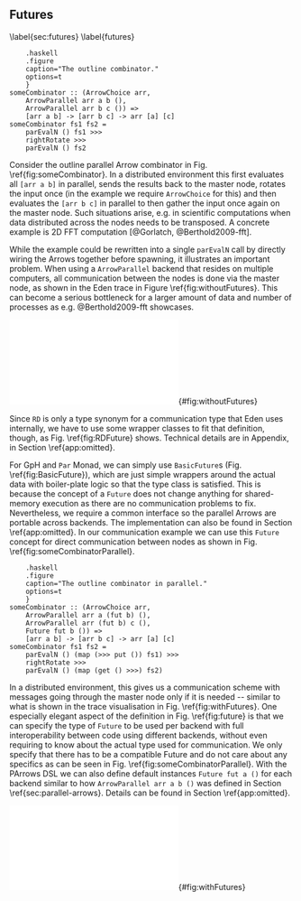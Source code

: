## Futures

\label{sec:futures}
\label{futures}

~~~~ {#fig:someCombinator
    .haskell
    .figure
    caption="The outline combinator."
    options=t
    }
someCombinator :: (ArrowChoice arr,
	ArrowParallel arr a b (),
	ArrowParallel arr b c ()) =>
	[arr a b] -> [arr b c] -> arr [a] [c]
someCombinator fs1 fs2 =
	parEvalN () fs1 >>>
	rightRotate >>>
	parEvalN () fs2
~~~~

Consider the outline parallel Arrow combinator in Fig. \ref{fig:someCombinator}.
In a distributed environment this first evaluates all `[arr a b]` in parallel,
sends the results back to the master node, rotates the input once
(in the example we require `ArrowChoice` for this) and then evaluates the
`[arr b c]` in parallel to then gather the input once again on the master node.
Such situations arise, e.g. in scientific computations when data
distributed across the nodes needs to be transposed.
A concrete example is 2D FFT computation [@Gorlatch, @Berthold2009-fft].

While the example could be rewritten into a single `parEvalN` call by
directly wiring the Arrows together before spawning, it illustrates an
important problem. When using a `ArrowParallel` backend that resides on
multiple computers, all communication between the nodes is done via
the master node, as shown in the Eden trace in Figure \ref{fig:withoutFutures}.
This can become a serious bottleneck for a larger amount of data and
number of processes as e.g. @Berthold2009-fft showcases.

![Communication between 4 Eden processes without Futures.
All communication goes through the master node.
Each bar represents one process. Black lines represent communication.
Colours: blue $\hat{=}$ idle, green $\hat{=}$ running, red  $\hat{=}$ blocked,
yellow $\hat{=}$ suspended.](src/img/withoutFutures.pdf){#fig:withoutFutures}

Since `RD` is only a type synonym for a communication type that Eden uses
internally, we have to use some wrapper classes to fit that definition, though,
as Fig. \ref{fig:RDFuture} shows. Technical details are in Appendix,
in Section \ref{app:omitted}.

For GpH and `Par` Monad, we can simply use `BasicFuture`s (Fig. \ref{fig:BasicFuture}),
which are just simple wrappers around the actual data with boiler-plate logic
so that the type class is satisfied. This is because the concept of a `Future`
does not change anything for shared-memory execution as there are no
communication problems to fix. Nevertheless, we require a common interface
so the parallel Arrows are portable across backends. The implementation can
also be found in Section \ref{app:omitted}.
In our communication example we can use this `Future` concept for direct
communication between nodes as shown in Fig. \ref{fig:someCombinatorParallel}.


~~~~ {#fig:someCombinatorParallel
    .haskell
    .figure
    caption="The outline combinator in parallel."
    options=t
    }
someCombinator :: (ArrowChoice arr,
	ArrowParallel arr a (fut b) (), 
	ArrowParallel arr (fut b) c (),
	Future fut b ()) =>
	[arr a b] -> [arr b c] -> arr [a] [c]
someCombinator fs1 fs2 =
	parEvalN () (map (>>> put ()) fs1) >>>
	rightRotate >>>
	parEvalN () (map (get () >>>) fs2)
~~~~

In a distributed environment, this gives us a communication scheme with
messages going through the master node only if it is needed -- similar to what
is shown in the trace visualisation in Fig. \ref{fig:withFutures}.
One especially elegant aspect of the definition in Fig. \ref{fig:future} is that
we can specify the type of `Future` to be used per backend with full
interoperability between code using different backends, without even
requiring to know about the actual type used for communication.
We only specify that there has to be a compatible Future and do not care
about any specifics as can be seen in Fig. \ref{fig:someCombinatorParallel}.
With the PArrows DSL we can also define default instances `Future fut a ()`
for each backend similar to how `ArrowParallel arr a b ()` was defined
in Section \ref{sec:parallel-arrows}.
Details can be found in Section \ref{app:omitted}.

![Communication between 4 Eden processes with Futures.
Other than in Fig. \ref{fig:withoutFutures}, processes communicate directly
(one example message is highlighted) instead of always going through the
master node (bottom bar).](src/img/withFutures.pdf){#fig:withFutures}
